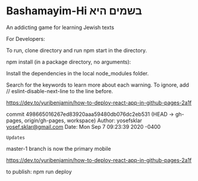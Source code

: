 # Bashamayim-Hi  בשמים היא
An addicting game for learning Jewish texts



For Developers:

To run, clone directory and run npm start in the directory.

npm install (in a package directory, no arguments):

Install the dependencies in the local node_modules folder.

Search for the keywords to learn more about each warning.
To ignore, add // eslint-disable-next-line to the line before.

https://dev.to/yuribenjamin/how-to-deploy-react-app-in-github-pages-2a1f

commit 498665016267ed83920aaa59480db076dc2eb531 (HEAD -> gh-pages, origin/gh-pages, workspace)
Author: yosefsklar <yosef.sklar@gmail.com>
Date:   Mon Sep 7 09:23:39 2020 -0400

    Updates

master-1 branch is now the primary mobile

https://dev.to/yuribenjamin/how-to-deploy-react-app-in-github-pages-2a1f


to publish: npm run deploy

